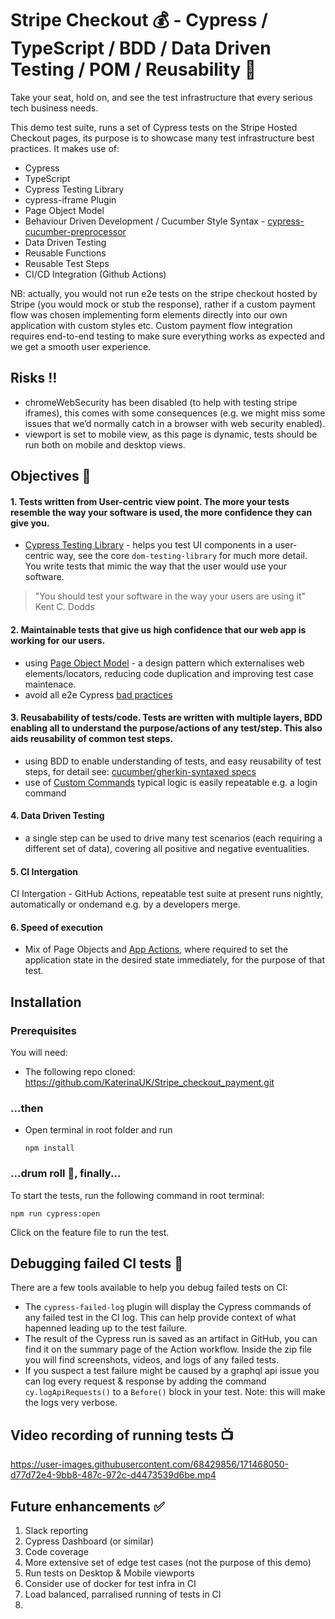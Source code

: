 # Stripe Checkout :moneybag: - Cypress / TypeScript / BDD / Data Driven Testing / POM / Reusability :rocket:

Take your seat, hold on, and see the test infrastructure that every serious tech business needs.

This demo test suite, runs a set of Cypress tests on the Stripe Hosted Checkout pages, its purpose is to showcase many test infrastructure best practices. It makes use of:

- Cypress
- TypeScript
- Cypress Testing Library
- cypress-iframe Plugin
- Page Object Model
- Behaviour Driven Development / Cucumber Style Syntax - [cypress-cucumber-preprocessor](https://github.com/badeball/cypress-cucumber-preprocessor)
- Data Driven Testing
- Reusable Functions
- Reusable Test Steps
- CI/CD Integration (Github Actions)

NB: actually, you would not run e2e tests on the stripe checkout hosted by Stripe (you would mock or stub the response), rather if a custom payment flow was chosen implementing form elements directly into our own application with custom styles etc. Custom payment flow integration requires end-to-end testing to make sure everything works as expected and we get a smooth user experience.

## Risks :bangbang:

- chromeWebSecurity has been disabled (to help with testing stripe iframes), this comes with some consequences (e.g. we might miss some issues that we’d normally catch in a browser with web security enabled).
- viewport is set to mobile view, as this page is dynamic, tests should be run both on mobile and desktop views.

## Objectives :open_book:
#### 1. Tests written from User-centric view point. The more your tests resemble the way your software is used, the more confidence they can give you.
  - [Cypress Testing Library](https://testing-library.com/docs/cypress-testing-library/intro) - helps you test UI components in a user-centric way, see the core `dom-testing-library` for much more detail. You write tests that mimic the way that the user would use your software.

   > "You should test your software in the way your users are using it" Kent C. Dodds

#### 2. Maintainable tests that give us high confidence that our web app is working for our users.
- using [Page Object Model](https://medium.com/nerd-for-tech/cypress-page-object-model-953791736972) - a design pattern which externalises web elements/locators, reducing code duplication and improving test case maintenace.
- avoid all e2e Cypress [bad practices](https://docs.cypress.io/guides/references/best-practices)

#### 3. Reusabability of tests/code. Tests are written with multiple layers, BDD enabling all to understand the purpose/actions of any test/step. This also aids reusability of common test steps.
- using BDD to enable understanding of tests, and easy reusability of test steps, for detail see: [cucumber/gherkin-syntaxed specs](https://www.npmjs.com/package/cypress-cucumber-preprocessor)
- use of [Custom Commands](https://docs.cypress.io/api/cypress-api/custom-commands#Syntax) typical logic is easily repeatable e.g. a login command

#### 4. Data Driven Testing
- a single step can be used to drive many test scenarios (each requiring a different set of data), covering all positive and negative eventualities.

#### 5. CI Intergation
CI Intergation - GitHub Actions, repeatable test suite at present runs nightly, automatically or ondemand e.g. by a developers merge.

#### 6. Speed of execution
- Mix of Page Objects and [App Actions](https://applitools.com/blog/page-objects-app-actions-cypress/), where required to set the application state in the desired state immediately, for the purpose of that test.

## Installation 
### Prerequisites

You will need:

- The following repo cloned: https://github.com/KaterinaUK/Stripe_checkout_payment.git

### ...then

- Open terminal in root folder and run 

   `npm install`

### ...drum roll :drum:, finally...

To start the tests, run the following command in root terminal:

   `npm run cypress:open`

Click on the feature file to run the test.

## Debugging failed CI tests :bug:

There are a few tools available to help you debug failed tests on CI:

- The `cypress-failed-log` plugin will display the Cypress commands of any failed test in the CI log. This can help provide context of what hapenned leading up to the test failure.
- The result of the Cypress run is saved as an artifact in GitHub, you can find it on the summary page of the Action workflow. Inside the zip file you will find screenshots, videos, and logs of any failed tests.
- If you suspect a test failure might be caused by a graphql api issue you can log every request & response by adding the command `cy.logApiRequests()` to a `Before()` block in your test. Note: this will make the logs very verbose.

## Video recording of running tests :tv:

https://user-images.githubusercontent.com/68429856/171468050-d77d72e4-9bb8-487c-972c-d4473539d6be.mp4

## Future enhancements :white_check_mark:

1. Slack reporting
2. Cypress Dashboard (or similar)
3. Code coverage
4. More extensive set of edge test cases (not the purpose of this demo)
5. Run tests on Desktop & Mobile viewports
6. Consider use of docker for test infra in CI
7. Load balanced, parralised running of tests in CI
8. 